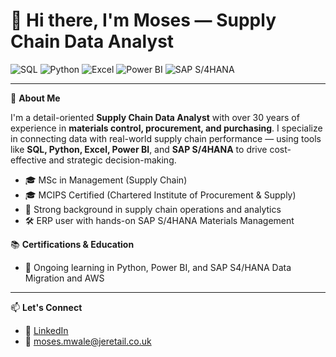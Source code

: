 
# 👋 Hi there, I'm Moses — Supply Chain Data Analyst

![SQL](https://img.shields.io/badge/SQL-Data-blue?logo=postgresql&logoColor=white)
![Python](https://img.shields.io/badge/Python-Analysis-yellow?logo=python&logoColor=white)
![Excel](https://img.shields.io/badge/Excel-Reports-green?logo=microsoft-excel&logoColor=white)
![Power BI](https://img.shields.io/badge/Power%20BI-Dashboards-orange?logo=powerbi&logoColor=white)
![SAP S/4HANA](https://img.shields.io/badge/SAP%20S4%20HANA-ERP-0FAAFF?logo=sap&logoColor=white)

---

🎯 **About Me**

I'm a detail-oriented **Supply Chain Data Analyst** with over 30 years of experience in **materials control, procurement, and purchasing**. I specialize in connecting data with real-world supply chain performance — using tools like **SQL, Python, Excel, Power BI**, and **SAP S/4HANA** to drive cost-effective and strategic decision-making.

- 🎓 MSc in Management (Supply Chain)
- 🎓 MCIPS Certified (Chartered Institute of Procurement & Supply)
- 🧠 Strong background in supply chain operations and analytics
- 🛠 ERP user with hands-on SAP S/4HANA Materials Management 

  
📚 **Certifications & Education**

- 📘 Ongoing learning in Python, Power BI, and SAP S4/HANA Data Migration and AWS

---

📫 **Let's Connect**

- 💼 [LinkedIn](https://www.linkedin.com/in/mwalem/)  
- 📧 [moses.mwale@jeretail.co.uk](moses.mwale@jeretail.co.uk) 
